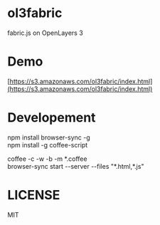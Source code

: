 # ol3fabric
fabric.js on OpenLayers 3

# Demo

[https://s3.amazonaws.com/ol3fabric/index.html](https://s3.amazonaws.com/ol3fabric/index.html)

# Developement

npm install browser-sync -g  
npm install -g coffee-script

coffee -c -w -b -m \*.coffee  
browser-sync start --server --files "\*.html,\*.js"


# LICENSE
MIT
